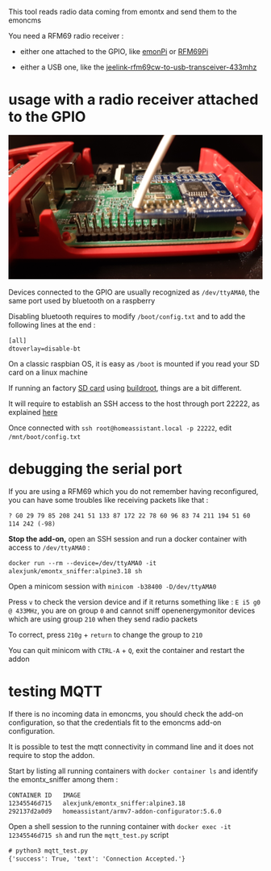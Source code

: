 This tool reads radio data coming from emontx and send them to the emoncms

You need a RFM69 radio receiver :

- either one attached to the GPIO, like [emonPi](https://docs.openenergymonitor.org/emonpi/index.html) or [RFM69Pi](https://docs.openenergymonitor.org/emonbase/rfm69-pi.html) 

- either a USB one, like the [jeelink-rfm69cw-to-usb-transceiver-433mhz](https://shop.openenergymonitor.com/jeelink-rfm69cw-to-usb-transceiver-433mhz/)

# usage with a radio receiver attached to the GPIO

![emonbase](https://github.com/Open-Building-Management/emontx_sniffer/raw/main/images/emonbase.png)

Devices connected to the GPIO are usually recognized as `/dev/ttyAMA0`, the same port used by bluetooth on a raspberry

Disabling bluetooth requires to modify `/boot/config.txt` and to add the following lines at the end :
```
[all]
dtoverlay=disable-bt
```
On a classic raspbian OS, it is easy as `/boot` is mounted if you read your SD card on a linux machine

If running an factory [SD card](https://www.home-assistant.io/installation/raspberrypi#writing-the-image-with-balena-etcher) using [buildroot](https://buildroot.org/), things are a bit different.

It will require to establish an SSH access to the host through port 22222, as explained [here](https://developers.home-assistant.io/docs/operating-system/debugging/)

Once connected with `ssh root@homeassistant.local -p 22222`, edit `/mnt/boot/config.txt`

# debugging the serial port

If you are using a RFM69 which you do not remember having reconfigured, you can have some troubles like receiving packets like that :
```
? G0 29 79 85 208 241 51 133 87 172 22 78 60 96 83 74 211 194 51 60 114 242 (-98)
```
**Stop the add-on,** open an SSH session and run a docker container with access to `/dev/ttyAMA0` :
```
docker run --rm --device=/dev/ttyAMA0 -it alexjunk/emontx_sniffer:alpine3.18 sh
```
Open a minicom session with `minicom -b38400 -D/dev/ttyAMA0`

Press `v` to check the version device and if it returns something like : `E i5 g0 @ 433MHz`, you are on group `0` and cannot sniff openenergymonitor devices which are using group `210` when they send radio packets

To correct, press `210g` + `return` to change the group to `210`

You can quit minicom with `CTRL-A` + `Q`, exit the container and restart the addon

# testing MQTT

If there is no incoming data in emoncms, you should check the add-on configuration, so that the credentials fit to the emoncms add-on configuration. 

It is possible to test the mqtt connectivity in command line and it does not require to stop the addon.

Start by listing all running containers with `docker container ls` and identify the emontx_sniffer among them :
```
CONTAINER ID   IMAGE
12345546d715   alexjunk/emontx_sniffer:alpine3.18
292137d2a0d9   homeassistant/armv7-addon-configurator:5.6.0
```
Open a shell session to the running container with `docker exec -it 12345546d715 sh` and run the `mqtt_test.py` script
```
# python3 mqtt_test.py 
{'success': True, 'text': 'Connection Accepted.'}
```

